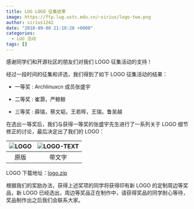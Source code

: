 ```yaml
---
title: LUG LOGO 征集结果
image: https://ftp.lug.ustc.edu.cn/~sirius/logo-two.png
author: sirius1242
date: "2018-09-08 21:10:26 +0800"
categories:
  - LUG 活动
tags: []
---
```


感谢同学们和开源社区的朋友们对我们 LOGO 征集活动的支持！

<!--more-->

经过一段时间的征集和评选，我们得到了如下 LOGO 征集活动的结果：

<!--| 奖项 | 获奖者 |
| --- | ------------ |
| 一等奖 | Archlinuxcn 成员张盛宇 |
| 二等奖 | 崔灏，严鲸鲸 |
| 三等奖 | 薛瑞，蔡文韬，王若晖，王瑞，鲁吴越 |-->

- 一等奖 : Archlinuxcn 成员张盛宇

- 二等奖 : 崔灏，严鲸鲸

- 三等奖 : 薛瑞，蔡文韬，王若晖，王瑞，鲁吴越

在选出一等奖后，我们与获得一等奖的张盛宇先生进行了一系列关于 LOGO 细节修正的讨论，最后决定出了我们的 LOGO：

| ![LOGO](https://ftp.lug.ustc.edu.cn/misc/logo-origin.png) | ![LOGO-TEXT](https://ftp.lug.ustc.edu.cn/misc/logo-text-origin.png) |
| :-------------------------------------------------------: | :-----------------------------------------------------------------: |
|                           原版                            |                               带文字                                |

LOGO 下载地址：[logo.zip](https://ftp.lug.ustc.edu.cn/misc/logo.zip)

根据我们的奖励办法，获得上述奖项的同学将获得印有新 LOGO 的定制周边等奖品，新 LOGO 已经选出，周边等奖品正在制作中，请获得奖品的同学耐心等待，奖品制作出之后我们会联系大家。

